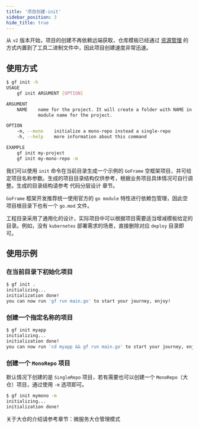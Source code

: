 ```yaml
---
title: '项目创建-init'
sidebar_position: 3
hide_title: true
---
```


从 `v2` 版本开始，项目的创建不再依赖远端获取，仓库模板已经通过 [资源管理](output/goframe-v2.6-md/核心组件/资源管理) 的方式内置到了工具二进制文件中，因此项目创建速度非常迅速。

## 使用方式

```bash
$ gf init -h
USAGE
    gf init ARGUMENT [OPTION]

ARGUMENT
    NAME    name for the project. It will create a folder with NAME in current directory.The NAME will also be the
            module name for the project.

OPTION
    -m, --mono    initialize a mono-repo instead a single-repo
    -h, --help    more information about this command

EXAMPLE
    gf init my-project
    gf init my-mono-repo -m
```

我们可以使用 `init` 命令在当前目录生成一个示例的 `GoFrame` 空框架项目，并可给定项目名称参数。生成的项目目录结构仅供参考，根据业务项目具体情况可自行调整。生成的目录结构请参考 代码分层设计 章节。

`GoFrame` 框架开发推荐统一使用官方的 `go module` 特性进行依赖包管理，因此空项目根目录下也有一个 `go.mod` 文件。

工程目录采用了通用化的设计，实际项目中可以根据项目需要适当增减模板给定的目录。例如，没有 `kubernetes` 部署需求的场景，直接删除对应 `deploy` 目录即可。

## 使用示例

### 在当前目录下初始化项目

```bash
$ gf init .
initializing...
initialization done!
you can now run 'gf run main.go' to start your journey, enjoy!
```

### 创建一个指定名称的项目

```bash
$ gf init myapp
initializing...
initialization done!
you can now run 'cd myapp && gf run main.go' to start your journey, enjoy!
```

### 创建一个 `MonoRepo` 项目

默认情况下创建的是 `SingleRepo` 项目，若有需要也可以创建一个 `MonoRepo`（大仓）项目，通过使用 `-m` 选项即可。

```bash
$ gf init mymono -m
initializing...
initialization done!
```

关于大仓的介绍请参考章节：微服务大仓管理模式